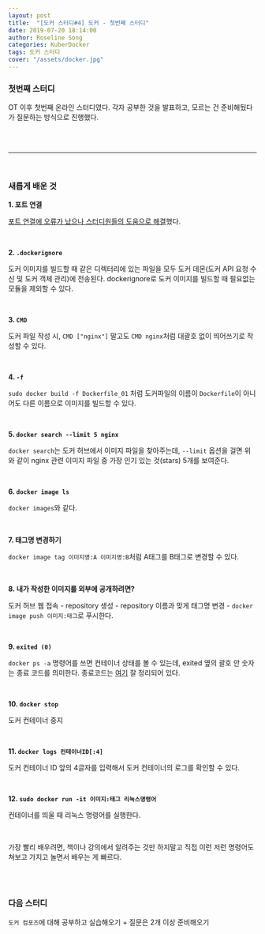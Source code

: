 ```yaml
---
layout: post
title:  "[도커 스터디#4] 도커 - 첫번째 스터디"
date: 2019-07-20 18:14:00
author: Roseline Song
categories: KuberDocker
tags: 도커 스터디
cover: "/assets/docker.jpg"
---
```


### 첫번째 스터디 

OT 이후 첫번째 온라인 스터디였다. 
각자 공부한 것을 발표하고, 모르는 건 준비해뒀다가 질문하는 방식으로 진행했다. 

<br>
<br>

<hr>

<br>

### 새롭게 배운 것

**1. 포트 연결**

[포트 연결에 오류가 났으나 스터디원들의 도움으로 해결](https://roseline124.github.io/daily-study/2019/07/17/Study-190717-docker-study03.html)했다. 

<br>

**2. `.dockerignore`** 

도커 이미지를 빌드할 때 같은 디렉터리에 있는 파일을 모두 도커 데몬(도커 API 요청 수신 및 도커 객체 관리)에 전송된다. dockerignore로 도커 이미지를 빌드할 때 필요없는 모듈을 제외할 수 있다.

<br>

**3. `CMD`** 

도커 파일 작성 시, `CMD ["nginx"]` 말고도 `CMD nginx`처럼 대괄호 없이 띄어쓰기로 작성할 수 있다.  

<br>

**4. `-f`** 

`sudo docker build -f Dockerfile_01` 처럼 도커파일의 이름이 `Dockerfile`이 아니어도 다른 이름으로 이미지를 빌드할 수 있다. 

<br>

**5. `docker search --limit 5 nginx`**

`docker search`는 도커 허브에서 이미지 파일을 찾아주는데, `--limit` 옵션을 걸면 위와 같이 nginx 관련 이미지 파일 중 가장 인기 있는 것(stars) 5개를 보여준다. 

<br>

**6. `docker image ls`** 

`docker images`와 같다. 

<br>

**7. 태그명 변경하기** 

`docker image tag 이미지명:A 이미지명:B`처럼 A태그를 B태그로 변경할 수 있다. 

<br>

**8. 내가 작성한 이미지를 외부에 공개하려면?** 

도커 허브 웹 접속 - repository 생성 - repository 이름과 맞게 태그명 변경 - `docker image push 이미지:태그`로 푸시한다.

<br>

**9. `exited (0)`** 

`docker ps -a` 명령어를 쓰면 컨테이너 상태를 볼 수 있는데, exited 옆의 괄호 안 숫자는 종료 코드를 의미한다. 종료코드는 [여기](http://blog.naver.com/PostView.nhn?blogId=alice_k106&logNo=221310477844&parentCategoryNo=&categoryNo=21&viewDate=&isShowPopularPosts=true&from=search) 잘 정리되어 있다.

<br>

**10. `docker stop`** 

도커 컨테이너 중지 

<br>

**11. `docker logs 컨테이너ID[:4]`**

도커 컨테이너 ID 앞의 4글자를 입력해서 도커 컨테이너의 로그를 확인할 수 있다. 

<br>

**12. `sudo docker run -it 이미지:태그 리눅스명령어`** 

컨테이너를 띄울 때 리눅스 명령어를 실행한다.  

<br>

가장 빨리 배우려면, 책이나 강의에서 알려주는 것만 하지말고 직접 이런 저런 명령어도 쳐보고 가지고 놀면서 배우는 게 빠르다.  


<br>
<br>


### 다음 스터디 

`도커 컴포즈`에 대해 공부하고 실습해오기 + 질문은 2개 이상 준비해오기 

<br>
<br>
